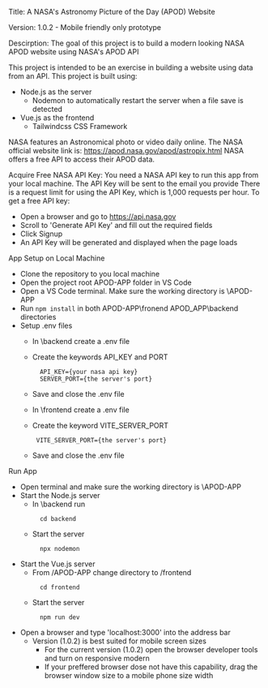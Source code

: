 Title:
  A NASA's Astronomy Picture of the Day (APOD) Website

Version:
  1.0.2 - Mobile friendly only prototype

Descirption:
  The goal of this project is to build a modern looking NASA APOD website using NASA's APOD API 

  This project is intended to be an exercise in building a website using data from an API.
  This project is built using: 
  - Node.js as the server 
    - Nodemon to automatically restart the server when a file save is detected
  - Vue.js as the frontend
    - Tailwindcss CSS Framework
      
  NASA features an Astronomical photo or video daily online.
  The NASA official website link is: https://apod.nasa.gov/apod/astropix.html
  NASA offers a free API to access their APOD data.

Acquire Free NASA API Key:
  You need a NASA API key to run this app from your local machine. 
  The API Key will be sent to the email you provide
  There is a request limit for using the API Key, which is 1,000 requests per hour.
  To get a free API key:
  - Open a browser and go to https://api.nasa.gov
  - Scroll to 'Generate API Key' and fill out the required fields
  - Click Signup
  - An API Key will be generated and displayed when the page loads
    
App Setup on Local Machine
  - Clone the repository to you local machine
  - Open the project root APOD-APP folder in VS Code
  - Open a VS Code terminal. Make sure the working directory is \APOD-APP
  - Run ```npm install``` in both APOD-APP\fronend  APOD_APP\backend directories
  - Setup .env files
    - In \backend create a .env file
    - Create the keywords API_KEY and PORT
      ```env
        API_KEY={your nasa api key}
        SERVER_PORT={the server's port}
      ```
    - Save and close the .env file

    - In \frontend create a .env file
    - Create the keyword VITE_SERVER_PORT
      ```env
       VITE_SERVER_PORT={the server's port}
      ```
    - Save and close the .env file


Run App
  - Open terminal and make sure the working directory is \APOD-APP
  - Start the Node.js server
    - In \backend run 
      ```
        cd backend
      ```
    - Start the server
      ```
        npx nodemon
      ```
  - Start the Vue.js server
    - From /APOD-APP change directory to /frontend
      ```
        cd frontend
      ```
    - Start the server
      ```
        npm run dev
      ```
  - Open a browser and type 'localhost:3000' into the address bar
    - Version (1.0.2) is best suited for mobile screen sizes 
      - For the current version (1.0.2) open the browser developer tools and turn on responsive modern
      - If your preffered browser dose not have this capability, drag the browser window size to a mobile phone size width
    